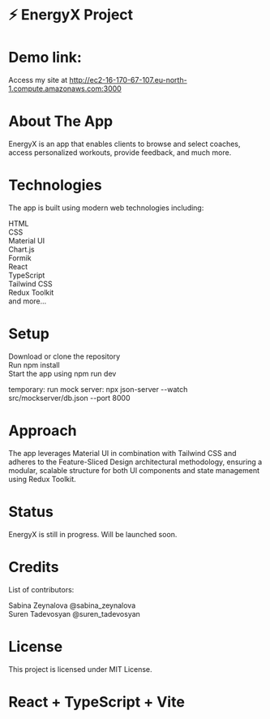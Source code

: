 # ⚡ EnergyX Project
# Demo link:
Access my site at http://ec2-16-170-67-107.eu-north-1.compute.amazonaws.com:3000

#  About The App
EnergyX is an app that enables clients to browse and select coaches, access personalized workouts, provide feedback, and much more.

# Technologies
The app is built using modern web technologies including:

HTML  
CSS  
Material UI  
Chart.js  
Formik  
React  
TypeScript  
Tailwind CSS  
Redux Toolkit   
and more...

# Setup
Download or clone the repository  
Run npm install  
Start the app using npm run dev  

temporary:
run mock server:
npx json-server --watch src/mockserver/db.json --port 8000
# Approach
The app leverages Material UI in combination with Tailwind CSS and adheres to the Feature-Sliced Design architectural methodology, ensuring a modular, scalable structure for both UI components and state management using Redux Toolkit.

# Status
EnergyX is still in progress. Will be launched soon.

# Credits
List of contributors:

Sabina Zeynalova  @sabina_zeynalova  
Suren Tadevosyan  @suren_tadevosyan
# License
This project is licensed under MIT License.

# React + TypeScript + Vite